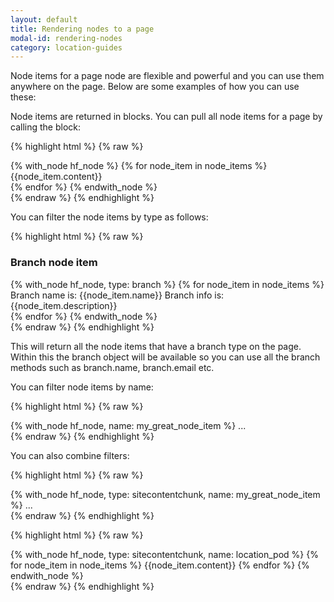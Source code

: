 ```yaml
---
layout: default
title: Rendering nodes to a page
modal-id: rendering-nodes
category: location-guides
---
```

Node items for a page node are flexible and powerful and you can use them anywhere on the page. Below are some examples of how you can use these:

Node items are returned in blocks. You can pull all node items for a page by calling the block:

{% highlight html %}
{% raw %}
<div class="node">
 {% with_node hf_node %}
  {% for node_item in node_items %}
   <div class="node_item">
    {{node_item.content}}
   </div>
  {% endfor %}
 {% endwith_node %}
</div>
{% endraw %}
{% endhighlight %}

You can filter the node items by type as follows:

{% highlight html %}
{% raw %}
<div class="node">
 <h3>Branch node item</h3>
 {% with_node hf_node, type: branch %}
  {% for node_item in node_items %}
   <div class="node_item">
    Branch name is: {{node_item.name}}
    Branch info is: {{node_item.description}}
   </div>
  {% endfor %}
 {% endwith_node %}
</div>
{% endraw %}
{% endhighlight %}

This will return all the node items that have a branch type on the page. Within this the branch object will be available so you can use all the branch methods such as branch.name, branch.email etc. 

You can filter node items by name:

{% highlight html %}
{% raw %}
<div class="node">
 {% with_node hf_node, name: my_great_node_item %}
 ...
</div>
{% endraw %}
{% endhighlight %}

You can also combine filters:

{% highlight html %}
{% raw %}
<div class="node">
 {% with_node hf_node,  type: sitecontentchunk, name: my_great_node_item   %}
 ...
</div>
{% endraw %}
{% endhighlight %}

{% highlight html %}
{% raw %}
<div class="node">
 {% with_node hf_node, type: sitecontentchunk, name: location_pod  %}
  {% for node_item in node_items %}
   {{node_item.content}}
  {% endfor %}
 {% endwith_node %}
</div>
{% endraw %}
{% endhighlight %}
